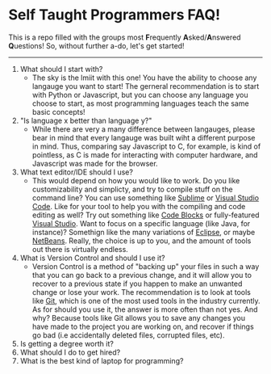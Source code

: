 # Self Taught Programmers FAQ! 

This is a repo filled with the groups most **F**requently **A**sked/**A**nswered **Q**uestions!
So, without further a-do, let's get started!
***

1. What should I start with?
	+ The sky is the lmiit with this one! You have the ability to choose any langauge you want to start! The gerneral recommendation is to start with Python or  Javascript, but you can choose any language you choose to start, as most programming languages teach the same basic concepts!
2. "Is language x better than language y?"
	+ While there are very a many difference between langauges, please bear in mind that  every langauge was built wiht a different purpose in mind. Thus, comparing say Javascript to C, for example, is kind of pointless, as C is made for interacting with computer hardware, and Javascript was made for the browser.
3. What text editor/IDE should I use?
	+ This would depend on how you would like to work. Do you like customizability and simplicty, and try to compile stuff on the command line? You can use something like [Sublime][1] or [Visual Studio Code][2]. Like for your tool to help you with the compiling and code editing as well? Try out something like [Code Blocks][3] or fully-featured [Visual Studio][4]. Want to focus on a specific language (like Java, for instance)? Somethign like the many variations of [Eclipse][5], or maybe [NetBeans][6]. Really, the choice is up to you, and the amount of tools out there is virtually endless.
4. What is Version Control and should I use it?
	+ Version Control is a method of "backing up" your files in such a way that you can go back to a previous change, and it will allow you to recover to a previous state if you happen to make an unwanted change or lose your work. The recommendation is to look at tools like [Git][7], which is one of the most used tools in the industry currently. As for should you use it, the answer is more often than not yes. And why? Because tools like Git allows you to save any changes you have made to the project you are working on, and recover if things go bad (i.e accidentally deleted files, corrupted files, etc).
5. Is getting a degree worth it?
6. What should I do to get hired?
7. What is the best kind of laptop for programming?


[1]: https://www.sublimetext.com/3
[2]: https://code.visualstudio.com
[3]: https://www.codeblocks.org
[4]: https://www.visualstudio.com
[5]: https://www.eclipse.org
[6]: https://netbeans.org/
[7]: https://git-scm.com/